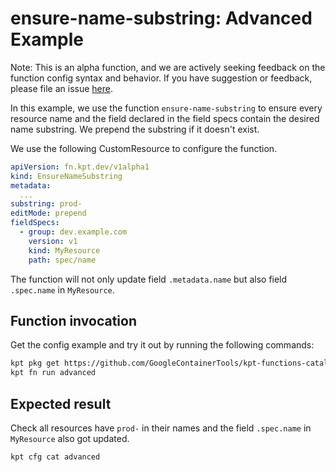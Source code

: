 # ensure-name-substring: Advanced Example

Note: This is an alpha function, and we are actively seeking feedback on the
function config syntax and behavior. If you have suggestion or feedback, please
file an issue [here](https://github.com/GoogleContainerTools/kpt/issues/new/choose).

In this example, we use the function `ensure-name-substring` to ensure every
resource name and the field declared in the field specs contain the desired name
substring. We prepend the substring if it doesn't exist.

We use the following CustomResource to configure the function.

```yaml
apiVersion: fn.kpt.dev/v1alpha1
kind: EnsureNameSubstring
metadata:
  ...
substring: prod-
editMode: prepend
fieldSpecs:
  - group: dev.example.com
    version: v1
    kind: MyResource
    path: spec/name
```

The function will not only update field `.metadata.name` but also field
`.spec.name` in `MyResource`.

## Function invocation

Get the config example and try it out by running the following commands:

```sh
kpt pkg get https://github.com/GoogleContainerTools/kpt-functions-catalog.git/examples/ensure-name-substring/advanced .
kpt fn run advanced
```

## Expected result

Check all resources have `prod-` in their names and the field `.spec.name` in
`MyResource` also got updated.

```sh
kpt cfg cat advanced
```

